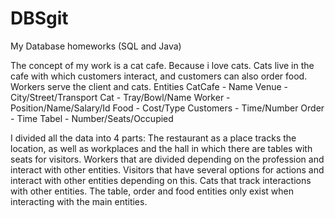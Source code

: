 # DBSgit
My Database homeworks (SQL and Java)

The concept of my work is a cat cafe. Because i love cats.
Cats live in the cafe with which customers interact, and customers can also order food.
Workers serve the client and cats.
Entities
CatCafe - Name
Venue - City/Street/Transport
Cat - Tray/Bowl/Name
Worker - Position/Name/Salary/Id
Food - Cost/Type
Customers - Time/Number
Order - Time
Tabel - Number/Seats/Occupied

I divided all the data into 4 parts:
The restaurant as a place tracks the location, as well as workplaces and the hall in which there are
tables with seats for visitors.
Workers that are divided depending on the profession and interact with other entities.
Visitors that have several options for actions and interact with other entities depending on this.
Cats that track interactions with other entities.
The table, order and food entities only exist when interacting with the main entities.

